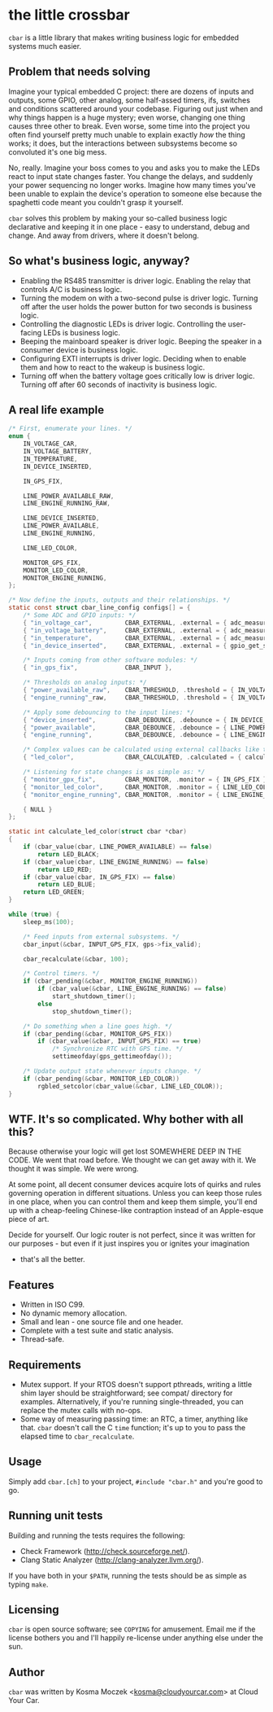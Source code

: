 # the little crossbar

``cbar`` is a little library that makes writing business logic for embedded
systems much easier.

## Problem that needs solving

Imagine your typical embedded C project: there are dozens of inputs and
outputs, some GPIO, other analog, some half-assed timers, ifs, switches and
conditions scattered around your codebase. Figuring out just when and why
things happen is a huge mystery; even worse, changing one thing causes three
other to break. Even worse, some time into the project you often find yourself
pretty much unable to explain exactly *how* the thing works; it does, but the
interactions between subsystems become so convoluted it's one big mess.

No, really. Imagine your boss comes to you and asks you to make the LEDs react
to input state changes faster. You change the delays, and suddenly your power
sequencing no longer works. Imagine how many times you've been unable to
explain the device's operation to someone else because the spaghetti code meant
you couldn't grasp it yourself.

``cbar`` solves this problem by making your so-called business logic declarative
and keeping it in one place - easy to understand, debug and change. And away
from drivers, where it doesn't belong.

## So what's business logic, anyway?

* Enabling the RS485 transmitter is driver logic. Enabling the relay that
  controls A/C is business logic.
* Turning the modem on with a two-second pulse is driver logic. Turning off
  after the user holds the power button for two seconds is business logic.
* Controlling the diagnostic LEDs is driver logic. Controlling the user-facing
  LEDs is business logic.
* Beeping the mainboard speaker is driver logic. Beeping the speaker in
  a consumer device is business logic.
* Configuring EXTI interrupts is driver logic. Deciding when to enable them
  and how to react to the wakeup is business logic.
* Turning off when the battery voltage goes critically low is driver logic.
  Turning off after 60 seconds of inactivity is business logic.

## A real life example

```c
/* First, enumerate your lines. */
enum {
    IN_VOLTAGE_CAR,
    IN_VOLTAGE_BATTERY,
    IN_TEMPERATURE,
    IN_DEVICE_INSERTED,

    IN_GPS_FIX,

    LINE_POWER_AVAILABLE_RAW,
    LINE_ENGINE_RUNNING_RAW,

    LINE_DEVICE_INSERTED,
    LINE_POWER_AVAILABLE,
    LINE_ENGINE_RUNNING,

    LINE_LED_COLOR,

    MONITOR_GPS_FIX,
    MONITOR_LED_COLOR,
    MONITOR_ENGINE_RUNNING,
};

/* Now define the inputs, outputs and their relationships. */
static const struct cbar_line_config configs[] = {
    /* Some ADC and GPIO inputs: */
    { "in_voltage_car",         CBAR_EXTERNAL, .external = { adc_measure, ADC_CHANNEL_VCAR  } },
    { "in_voltage_battery",     CBAR_EXTERNAL, .external = { adc_measure, ADC_CHANNEL_VBATT } },
    { "in_temperature",         CBAR_EXTERNAL, .external = { adc_measure, ADC_CHANNEL_TEMP  } },
    { "in_device_inserted",     CBAR_EXTERNAL, .external = { gpio_get_state, GPIO_PIN_INSDET } },

    /* Inputs coming from other software modules: */
    { "in_gps_fix",             CBAR_INPUT },

    /* Thresholds on analog inputs: */
    { "power_available_raw",    CBAR_THRESHOLD, .threshold = { IN_VOLTAGE_CAR, 11000, 10000 } },
    { "engine_running"_raw,     CBAR_THRESHOLD, .threshold = { IN_VOLTAGE_CAR, 13300, 13100 } },

    /* Apply some debouncing to the input lines: */
    { "device_inserted",        CBAR_DEBOUNCE, .debounce = { IN_DEVICE_INSERTED,    1000,  1000 } },
    { "power_available",        CBAR_DEBOUNCE, .debounce = { LINE_POWER_AVAILABLE_RAW, 1000,  1000 } },
    { "engine_running",         CBAR_DEBOUNCE, .debounce = { LINE_ENGINE_RUNNING_RAW,     0, 10000 } },

    /* Complex values can be calculated using external callbacks like this: */
    { "led_color",              CBAR_CALCULATED, .calculated = { calculate_led_color } },

    /* Listening for state changes is as simple as: */
    { "monitor_gpx_fix",        CBAR_MONITOR, .monitor = { IN_GPS_FIX } },
    { "monitor_led_color",      CBAR_MONITOR, .monitor = { LINE_LED_COLOR } },
    { "monitor_engine_running", CBAR_MONITOR, .monitor = { LINE_ENGINE_RUNNING } },

    { NULL }
};

static int calculate_led_color(struct cbar *cbar)
{
    if (cbar_value(cbar, LINE_POWER_AVAILABLE) == false)
        return LED_BLACK;
    if (cbar_value(cbar, LINE_ENGINE_RUNNING) == false)
        return LED_RED;
    if (cbar_value(cbar, IN_GPS_FIX) == false)
        return LED_BLUE;
    return LED_GREEN;
}

while (true) {
    sleep_ms(100);

    /* Feed inputs from external subsystems. */
    cbar_input(&cbar, INPUT_GPS_FIX, gps->fix_valid);

    cbar_recalculate(&cbar, 100);

    /* Control timers. */
    if (cbar_pending(&cbar, MONITOR_ENGINE_RUNNING))
        if (cbar_value(&cbar, LINE_ENGINE_RUNNING) == false)
            start_shutdown_timer();
        else
            stop_shutdown_timer();

    /* Do something when a line goes high. */
    if (cbar_pending(&cbar, MONITOR_GPS_FIX))
        if (cbar_value(&cbar, INPUT_GPS_FIX) == true)
            /* Synchronize RTC with GPS time. */
            settimeofday(gps_gettimeofday());

    /* Update output state whenever inputs change. */
    if (cbar_pending(&cbar, MONITOR_LED_COLOR))
        rgbled_setcolor(cbar_value(&cbar, LINE_LED_COLOR));
}
```

## WTF. It's so complicated. Why bother with all this?

Because otherwise your logic will get lost SOMEWHERE DEEP IN THE CODE.
We went that road before. We thought we can get away with it. We thought
it was simple. We were wrong.

At some point, all decent consumer devices acquire lots of quirks and rules
governing operation in different situations. Unless you can keep those rules
in one place, when you can control them and keep them simple, you'll end up
with a cheap-feeling Chinese-like contraption instead of an Apple-esque piece
of art.

Decide for yourself. Our logic router is not perfect, since it was written
for our purposes - but even if it just inspires you or ignites your imagination
- that's all the better.

## Features

* Written in ISO C99.
* No dynamic memory allocation.
* Small and lean - one source file and one header.
* Complete with a test suite and static analysis.
* Thread-safe.

## Requirements

* Mutex support. If your RTOS doesn't support pthreads, writing a little shim
  layer should be straightforward; see compat/ directory for examples.
  Alternatively, if you're running single-threaded, you can replace the mutex
  calls with no-ops.
* Some way of measuring passing time: an RTC, a timer, anything like that.
  ``cbar`` doesn't call the C ``time`` function; it's up to you to pass the
  elapsed time to ``cbar_recalculate``.

## Usage

Simply add ``cbar.[ch]`` to your project, ``#include "cbar.h"`` and you're
good to go.

## Running unit tests

Building and running the tests requires the following:

* Check Framework (http://check.sourceforge.net/).
* Clang Static Analyzer (http://clang-analyzer.llvm.org/).

If you have both in your ``$PATH``, running the tests should be as simple as
typing ``make``.

## Licensing

``cbar`` is open source software; see ``COPYING`` for amusement. Email me if the
license bothers you and I'll happily re-license under anything else under the sun.

## Author

``cbar`` was written by Kosma Moczek &lt;kosma@cloudyourcar.com&gt; at Cloud Your Car.
